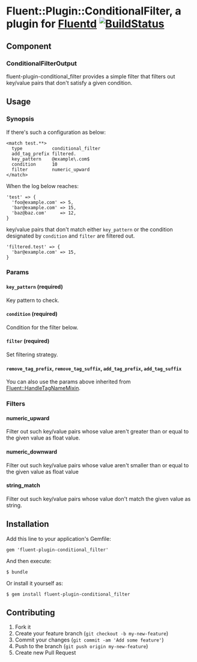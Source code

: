 # Fluent::Plugin::ConditionalFilter, a plugin for [Fluentd](http://fluentd.org) [![BuildStatus](https://secure.travis-ci.org/kentaro/fluent-plugin-conditional_filter.png)](http://travis-ci.org/kentaro/fluent-plugin-conditional_filter)

## Component

### ConditionalFilterOutput

fluent-plugin-conditional_filter provides a simple filter that filters out key/value pairs that don't satisfy a given condition.

## Usage

### Synopsis

If there's such a configuration as below:

```
<match test.**>
  type           conditional_filter
  add_tag_prefix filtered.
  key_pattern    @example\.com$
  condition      10
  filter         numeric_upward
</match>
```

When the log below reaches:

```
'test' => {
  'foo@example.com' => 5,
  'bar@example.com' => 15,
  'baz@baz.com'     => 12,
}
```

key/value pairs that don't match either `key_pattern` or the condition designated by `condition` and `filter` are filtered out.

```
'filtered.test' => {
  'bar@example.com' => 15,
}
```

### Params

#### `key_pattern` (required)

Key pattern to check.

#### `condition` (required)

Condition for the filter below.

#### `filter` (required)

Set filtering strategy.

#### `remove_tag_prefix`, `remove_tag_suffix`, `add_tag_prefix`, `add_tag_suffix`

You can also use the params above inherited from [Fluent::HandleTagNameMixin](https://github.com/fluent/fluentd/blob/master/lib/fluent/mixin.rb).

### Filters

#### numeric_upward

Filter out such key/value pairs whose value aren't greater than or equal to the given value as float value.

#### numeric_downward

Filter out such key/value pairs whose value aren't smaller than or equal to the given value as float value

#### string_match

Filter out such key/value pairs whose value don't match the given value as string.

## Installation

Add this line to your application's Gemfile:

    gem 'fluent-plugin-conditional_filter'

And then execute:

    $ bundle

Or install it yourself as:

    $ gem install fluent-plugin-conditional_filter

## Contributing

1. Fork it
2. Create your feature branch (`git checkout -b my-new-feature`)
3. Commit your changes (`git commit -am 'Add some feature'`)
4. Push to the branch (`git push origin my-new-feature`)
5. Create new Pull Request

